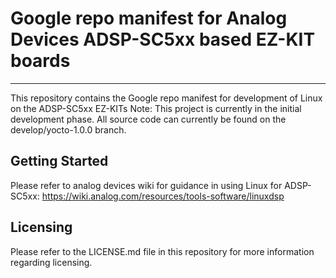 # Google repo manifest for Analog Devices ADSP-SC5xx based EZ-KIT boards
---------------
This repository contains the Google repo manifest for development of Linux on the ADSP-SC5xx EZ-KITs
Note: This project is currently in the initial development phase. All source code can currently be found on the develop/yocto-1.0.0 branch.

## Getting Started
Please refer to analog devices wiki for guidance in using Linux for ADSP-SC5xx: https://wiki.analog.com/resources/tools-software/linuxdsp

## Licensing
Please refer to the LICENSE.md file in this repository for more information regarding licensing.
